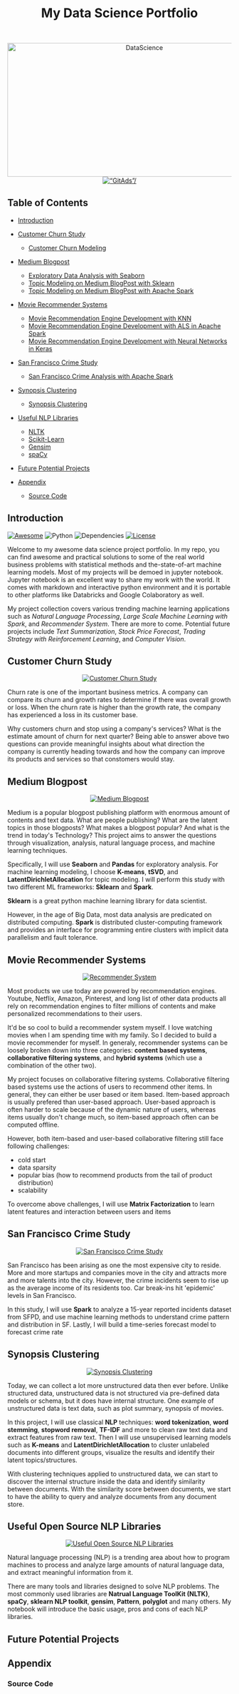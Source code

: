 <h1 align="center"> My Data Science Portfolio </h1> <br>
<p align="center">
  <a href="https://github.com/KevinLiao159/MyDataSciencePortfolio">
    <img alt="DataScience" title="DataScience" src="https://cdn-images-1.medium.com/max/1600/1*u16a0WbJeckSdi6kGD3gVA.jpeg" width="600" height="300">
  </a>
  <a href=“https://tracking.gitads.io/?repo=MyDataSciencePortfolio”><img src="https://images.gitads.io/MyDataSciencePortfolio" alt=“GitAds”/></a>
</p>

<!-- START doctoc generated TOC please keep comment here to allow auto update -->
<!-- DON'T EDIT THIS SECTION, INSTEAD RE-RUN doctoc TO UPDATE -->

## Table of Contents
- [Introduction](#introduction)

- [Customer Churn Study](https://github.com/KevinLiao159/MyDataSciencePortfolio/tree/master/churn_study)
  - [Customer Churn Modeling](https://github.com/KevinLiao159/MyDataSciencePortfolio/blob/master/churn_study/customer_churn_modeling.ipynb)

- [Medium Blogpost](https://github.com/KevinLiao159/MyDataSciencePortfolio/tree/master/medium_blogpost)
  - [Exploratory Data Analysis with Seaborn](https://github.com/KevinLiao159/MyDataSciencePortfolio/blob/master/medium_blogpost/medium_post_analysis_using_pandas.ipynb)
  - [Topic Modeling on Medium BlogPost with Sklearn](https://github.com/KevinLiao159/MyDataSciencePortfolio/blob/master/medium_blogpost/topic_modeling_using_sklearn.ipynb)
  - [Topic Modeling on Medium BlogPost with Apache Spark](https://github.com/KevinLiao159/MyDataSciencePortfolio/blob/master/medium_blogpost/topic_modeling_using_pyspark.ipynb)

- [Movie Recommender Systems](#movie-recommender-systems)
  - [Movie Recommendation Engine Development with KNN](https://github.com/KevinLiao159/MyDataSciencePortfolio/tree/master/movie_recommender/#movie-recommendation-engine-development-with-knn)
  - [Movie Recommendation Engine Development with ALS in Apache Spark](https://github.com/KevinLiao159/MyDataSciencePortfolio/blob/master/movie_recommender/#movie-recommendation-engine-development-with-als-in-apache-spark)
  - [Movie Recommendation Engine Development with Neural Networks in Keras](https://github.com/KevinLiao159/MyDataSciencePortfolio/blob/master/movie_recommender/#movie-recommendation-engine-development-with-neural-networks-in-keras)

- [San Francisco Crime Study](https://github.com/KevinLiao159/MyDataSciencePortfolio/tree/master/sf_crime_study)
  - [San Francisco Crime Analysis with Apache Spark](https://github.com/KevinLiao159/MyDataSciencePortfolio/blob/master/sf_crime_study/crimes_analysis_using_spark.ipynb)

- [Synopsis Clustering](https://github.com/KevinLiao159/MyDataSciencePortfolio/tree/master/synopsis_clustering)
  - [Synopsis Clustering](https://github.com/KevinLiao159/MyDataSciencePortfolio/blob/master/synopsis_clustering/synopsis_clustering.ipynb)

- [Useful NLP Libraries](https://github.com/KevinLiao159/MyDataSciencePortfolio/tree/master/useful_nlp)
  - [NLTK](https://github.com/KevinLiao159/MyDataSciencePortfolio/blob/master/useful_nlp/nltk.ipynb)
  - [Scikit-Learn](https://github.com/KevinLiao159/MyDataSciencePortfolio/blob/master/useful_nlp/sklearn.ipynb)
  - [Gensim](https://github.com/KevinLiao159/MyDataSciencePortfolio/blob/master/useful_nlp/gensim.ipynb)
  - [spaCy](https://github.com/KevinLiao159/MyDataSciencePortfolio/blob/master/useful_nlp/spacy.ipynb)

- [Future Potential Projects](#future-potential-projects)
- [Appendix](#appendix)
  - [Source Code](#source-code)


<!-- END doctoc generated TOC please keep comment here to allow auto update -->

## Introduction
[![Awesome](https://cdn.rawgit.com/sindresorhus/awesome/d7305f38d29fed78fa85652e3a63e154dd8e8829/media/badge.svg)](https://github.com/KevinLiao159/MyDataSciencePortfolio)
![Python](https://img.shields.io/badge/python-v3.6+-blue.svg)
![Dependencies](https://img.shields.io/badge/dependencies-up%20to%20date-brightgreen.svg)
[![License](https://img.shields.io/badge/license-MIT-blue.svg)](https://opensource.org/licenses/MIT)

Welcome to my awesome data science project portfolio. In my repo, you can find awesome and practical solutions to some of the real world business problems with statistical methods and the-state-of-art machine learning models. Most of my projects will be demoed in jupyter notebook. Jupyter notebook is an excellent way to share my work with the world. It comes with markdown and interactive python environment and it is portable to other platforms like Databricks and Google Colaboratory as well.

My project collection covers various trending machine learning applications such as *Natural Language Processing*, *Large Scale Machine Learning with Spark*, and *Recommender System*. There are more to come. Potential future projects include *Text Summarization*, *Stock Price Forecast*, *Trading Strategy with Reinforcement Learning*, and *Computer Vision*.

## Customer Churn Study
<p align="center">
  <a href="https://github.com/KevinLiao159/MyDataSciencePortfolio/tree/master/churn_study">
    <img alt="Customer Churn Study" title="Customer Churn Study" src="https://glideconsultingllc.com/wp-content/uploads/2017/02/customer-journey.png">
  </a>
</p>

Churn rate is one of the important business metrics. A company can compare its churn and growth rates to determine if there was overall growth or loss. When the churn rate is higher than the growth rate, the company has experienced a loss in its customer base.

Why customers churn and stop using a company's services? What is the estimate amount of churn for next quarter? Being able to answer above two questions can provide meaningful insights about what direction the company is currently heading towards and how the company can improve its products and services so that constomers would stay. 

## Medium Blogpost
<p align="center">
  <a href="https://github.com/KevinLiao159/MyDataSciencePortfolio/tree/master/medium_blogpost">
    <img alt="Medium Blogpost" title="Medium Blogpost" src="http://yosinski.com/mlss12/media/slides/MLSS-2012-Blei-Probabilistic-Topic-Models_020.png">
  </a>
</p>

Medium is a popular blogpost publishing platform with enormous amount of contents and text data. What are people publishing? What are the latent topics in those blogposts? What makes a blogpost popular? And what is the trend in today's Technology? This project aims to answer the questions through visualization, analysis, natural language process, and machine learning techniques.

Specifically, I will use **Seaborn** and **Pandas** for exploratory analysis. For machine learning modeling, I choose **K-means**, **tSVD**, and **LatentDirichletAllocation** for topic modeling. I will perform this study with two different ML frameworks: **Sklearn** and **Spark**.

**Sklearn** is a great python machine learning library for data scientist.

However, in the age of Big Data, most data analysis are predicated on distributed computing. **Spark** is distributed cluster-computing framework and provides an interface for programming entire clusters with implicit data parallelism and fault tolerance.


## Movie Recommender Systems
<p align="center">
  <a href="https://github.com/KevinLiao159/MyDataSciencePortfolio/tree/master/movie_recommender">
    <img alt="Recommender System" title="Recommender System" src="https://static1.squarespace.com/static/55ff6aece4b0ad2d251b3fee/t/59c42ffd8a02c798d1cc832d/1506029566112/netflix.jpg?format=750w">
  </a>
</p>

Most products we use today are powered by recommendation engines. Youtube, Netflix, Amazon, Pinterest, and long list of other data products all rely on recommendation engines to filter millions of contents and make personalized recommendations to their users.

It'd be so cool to build a recommender system myself. I love watching movies when I am spending time with my family. So I decided to build a movie recommender for myself. In generaly, recommender systems can be loosely broken down into three categories: **content based systems**, **collaborative filtering systems**, and **hybrid systems** (which use a combination of the other two).

My project focuses on collaborative filtering systems. Collaborative filtering based systems use the actions of users to recommend other items. In general, they can either be user based or item based. Item-based approach is usually prefered than user-based approach. User-based approach is often harder to scale because of the dynamic nature of users, whereas items usually don't change much, so item-based approach often can be computed offline.

However, both item-based and user-based collaborative filtering still face following challenges:
* cold start
* data sparsity
* popular bias (how to recommend products from the tail of product distribution)
* scalability

To overcome above challenges, I will use **Matrix Factorization** to learn latent features and interaction between users and items 


## San Francisco Crime Study
<p align="center">
  <a href="https://github.com/KevinLiao159/MyDataSciencePortfolio/tree/master/sf_crime_study">
    <img alt="San Francisco Crime Study" title="San Francisco Crime Study" src="https://support.trulia.com/hc/article_attachments/360001824668/blobid0.png">
  </a>
</p>

San Francisco has been arising as one the most expensive city to reside. More and more startups and companies move in the city and attracts more and more talents into the city. However, the crime incidents seem to rise up as the average income of its residents too. Car break-ins hit 'epidemic' levels in San Francisco. 

In this study, I will use **Spark** to analyze a 15-year reported incidents dataset from SFPD, and use machine learning methods to understand crime pattern and distribution in SF. Lastly, I will build a time-series forecast model to forecast crime rate


## Synopsis Clustering
<p align="center">
  <a href="https://github.com/KevinLiao159/MyDataSciencePortfolio/tree/master/synopsis_clustering">
    <img alt="Synopsis Clustering" title="Synopsis Clustering" src="https://juliasilge.com/blog/2018/2018-01-25-sherlock-holmes-stm_files/figure-html/unnamed-chunk-6-1.png">
  </a>
</p>

Today, we can collect a lot more unstructured data then ever before. Unlike structured data, unstructured data is not structured via pre-defined data models or schema, but it does have internal structure. One example of unstructured data is text data, such as plot summary, synopsis of movies.  

In this project, I will use classical **NLP** techniques: **word tokenization**, **word stemming**, **stopword removal**, **TF-IDF** and more to clean raw text data and extract features from raw text. Then I will use unsupervised learning models such as **K-means** and **LatentDirichletAllocation** to cluster unlabeled documents into different groups, visualize the results and identify their latent topics/structures. 

With clustering techniques applied to unstructured data, we can start to discover the internal structure inside the data and identify similarity between documents. With the similarity score between documents, we start to have the ability to query and analyze documents from any document store.


## Useful Open Source NLP Libraries
<p align="center">
  <a href="https://github.com/KevinLiao159/MyDataSciencePortfolio/tree/master/useful_nlp">
    <img alt="Useful Open Source NLP Libraries" title="Useful Open Source NLP Libraries" src="https://i.pinimg.com/originals/ef/c1/0f/efc10ffb5cee7a5c8d76b3a229ae5a86.png">
  </a>
</p>

Natural language processing (NLP) is a trending area about how to program machines to process and analyze large amounts of natural language data, and extract meaningful information from it.

There are many tools and libraries designed to solve NLP problems. The most commonly used libraries are **Natrual Language ToolKit (NLTK)**, **spaCy**, **sklearn NLP toolkit**, **gensim**, **Pattern**, **polyglot** and many others. My notebook will introduce the basic usage, pros and cons of each NLP libraries. 


## Future Potential Projects

## Appendix
### Source Code
